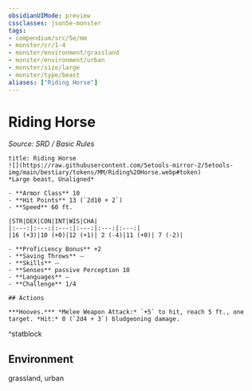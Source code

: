 ```yaml
---
obsidianUIMode: preview
cssclasses: json5e-monster
tags:
- compendium/src/5e/mm
- monster/cr/1-4
- monster/environment/grassland
- monster/environment/urban
- monster/size/large
- monster/type/beast
aliases: ["Riding Horse"]
---
```

# Riding Horse
*Source: SRD / Basic Rules*  

```ad-statblock
title: Riding Horse
![](https://raw.githubusercontent.com/5etools-mirror-2/5etools-img/main/bestiary/tokens/MM/Riding%20Horse.webp#token)
*Large beast, Unaligned*

- **Armor Class** 10
- **Hit Points** 13 (`2d10 + 2`)
- **Speed** 60 ft.

|STR|DEX|CON|INT|WIS|CHA|
|:---:|:---:|:---:|:---:|:---:|:---:|
|16 (+3)|10 (+0)|12 (+1)| 2 (-4)|11 (+0)| 7 (-2)|

- **Proficiency Bonus** +2
- **Saving Throws** ⏤
- **Skills** ⏤
- **Senses** passive Perception 10
- **Languages** —
- **Challenge** 1/4

## Actions

***Hooves.*** *Melee Weapon Attack:* `+5` to hit, reach 5 ft., one target. *Hit:* 8 (`2d4 + 3`) bludgeoning damage.
```
^statblock

## Environment

grassland, urban